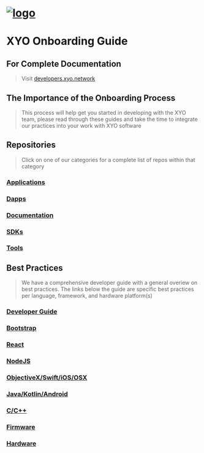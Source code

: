 [logo]: https://cdn.xy.company/img/brand/XY_Logo_GitHub.png

# [![logo]](https://xy.company)

# XYO Onboarding Guide

## For Complete Documentation 

> Visit [developers.xyo.network](https://developers.xyo.network/)

## The Importance of the Onboarding Process

> This process will help get you started in developing with the XYO team, please read through these guides and take the time to integrate our practices into your work with XYO software

## Repositories
> Click on one of our categories for a complete list of repos within that category

### [Applications](./repositories/applications.md)

### [Dapps](./repositories/dapps.md)

### [Documentation](./repositories/documentation.md)

### [SDKs](./repositories/sdks.md)

### [Tools](./repositories/tools.md)

## Best Practices
> We have a comprehensive developer guide with a general overiew on best practices. The links below the guide are specific best practices per language, framework, and hardware platform(s)

### [Developer Guide](./bestpractices/developer-guide.md) 

### [Bootstrap](./bestpractices/bootstrap.md)

### [React](./bestpractices/react.md)

### [NodeJS](./bestpractices/nodejs.md)

### [ObjectiveX/Swift/iOS/OSX](./bestpractices/objectivec-swift-ios-osx.md)

### [Java/Kotlin/Android](./bestpractices/java-kotlin-android.md)

### [C/C++](./bestpractices/c-c++.md)

### [Firmware](./bestpractices/firmware.md)

### [Hardware](./bestpractices/hardware.md)

